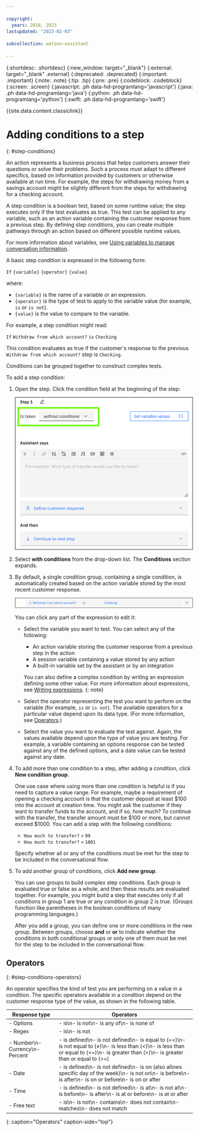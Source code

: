 ```yaml
---

copyright:
  years: 2018, 2023
lastupdated: "2023-02-03"

subcollection: watson-assistant

---
```


{:shortdesc: .shortdesc}
{:new_window: target="_blank"}
{:external: target="_blank" .external}
{:deprecated: .deprecated}
{:important: .important}
{:note: .note}
{:tip: .tip}
{:pre: .pre}
{:codeblock: .codeblock}
{:screen: .screen}
{:javascript: .ph data-hd-programlang='javascript'}
{:java: .ph data-hd-programlang='java'}
{:python: .ph data-hd-programlang='python'}
{:swift: .ph data-hd-programlang='swift'}

{{site.data.content.classiclink}}

# Adding conditions to a step
{: #step-conditions}

An action represents a business process that helps customers answer their questions or solve their problems. Such a process must adapt to different specifics, based on information provided by customers or otherwise available at run time. For example, the steps for withdrawing money from a savings account might be slightly different from the steps for withdrawing for a checking account.

A step condition is a boolean test, based on some runtime value; the step executes only if the test evaluates as true. This test can be applied to any variable, such as an action variable containing the customer response from a previous step. By defining step conditions, you can create multiple pathways through an action based on different possible runtime values.

For more information about variables, see [Using variables to manage conversation information](/docs/watson-assistant?topic=watson-assistant-manage-info).

A basic step condition is expressed in the following form:

`If` `{variable}` `{operator}` `{value}`

where:

- `{variable}` is the name of a variable or an expression.
- `{operator}` is the type of test to apply to the variable value (for example, `is` or `is not`).
- `{value}` is the value to compare to the variable.

For example, a step condition might read:

`If` `Withdraw from which account?` `is` `Checking`

This condition evaluates as true if the customer's response to the previous `Withdraw from which account?` step is `Checking`.

Conditions can be grouped together to construct complex tests.

To add a step condition:

1.  Open the step. Click the condition field at the beginning of the step:

    ![Step editor with condition field highlighted](images/step-condition.png)

1. Select **with conditions** from the drop-down list. The **Conditions** section expands.

1. By default, a single condition group, containing a single condition, is automatically created based on the action variable stored by the most recent customer response.

    ![Editing a condition to select Checking as the value to check for](images/action-condition-edit.png)

    You can click any part of the expression to edit it:

    - Select the variable you want to test. You can select any of the following:

      - An action variable storing the customer response from a previous step in the action
      - A session variable containing a value stored by any action
      - A built-in variable set by the assistant or by an integration

      You can also define a complex condition by writing an expression defining some other value. For more information about expressions, see [Writing expressions](/docs/watson-assistant?topic=watson-assistant-expressions).
      {: note}

    - Select the operator representing the test you want to perform on the variable (for example, `is` or `is not`). The available operators for a particular value depend upon its data type. (For more information, see [Operators](#step-conditions-operators).)

    - Select the value you want to evaluate the test against. Again, the values available depend upon the type of value you are testing. For example, a variable containing an options response can be tested against any of the defined options, and a date value can be tested against any date.

1.  To add more than one condition to a step, after adding a condition, click **New condition group**.

    One use case where using more than one condition is helpful is if you need to capture a value range. For example, maybe a requirement of opening a checking account is that the customer deposit at least $100 into the account at creation time. You might ask the customer if they want to transfer funds to the account, and if so, how much? To continue with the transfer, the transfer amount must be $100 or more, but cannot exceed $1000. You can add a step with the following conditions:

    - `How much to transfer?` `>` `99`
    - `How much to transfer?` `<` `1001`

    Specify whether all or any of the conditions must be met for the step to be included in the conversational flow.

1.  To add another group of conditions, click **Add new group**.

    You can use groups to build complex step conditions. Each group is evaluated true or false as a whole, and then these results are evaluated together. For example, you might build a step that executes only if all conditions in group 1 are true *or* any condition in group 2 is true. (Groups function like parentheses in the boolean conditions of many programming languages.)

    After you add a group, you can define one or more conditions in the new group. Between groups, choose **and** or **or** to indicate whether the conditions in both conditional groups or only one of them must be met for the step to be included in the conversational flow.

## Operators
{: #step-conditions-operators}

An operator specifies the kind of test you are performing on a value in a condition. The specific operators available in a condition depend on the customer response type of the value, as shown in the following table.

| Response type                        | Operators                           |
|--------------------------------------|-------------------------------------|
| - Options                            | - is\n- is not\n- is any of\n- is none of |
| - Regex                              | - is\n- is not                      |
| - Number\n- Currency\n- Percent      | - is defined\n- is not defined\n- is equal to (==)\n- is not equal to (≠)\n- is less than (&lt;)\n- is less than or equal to (&lt;=)\n- is greater than (&gt;)\n- is greater than or equal to (&gt;=) |
| - Date                               | - is defined\n- is not defined\n- is on (also allows specific day of the week)\n- is not on\n- is before\n- is after\n- is on or before\n- is on or after |
| - Time                               | - is defined\n- is not defined\n- is at\n- is not at\n- is before\n- is after\n- is at or before\n- is at or after |
| - Free text                          | - is\n- is not\n- contains\n- does not contain\n- matches\n- does not match |
{: caption="Operators" caption-side="top"}
